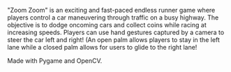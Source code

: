 "Zoom Zoom" is an exciting and fast-paced endless runner game where players control a car maneuvering through traffic on a busy highway. 
The objective is to dodge oncoming cars and collect coins while racing at increasing speeds. 
Players can use hand gestures captured by a camera to steer the car left and right! (An open palm allows players to stay in the left lane while a closed palm allows for users to glide to the right lane!

Made with Pygame and OpenCV.
